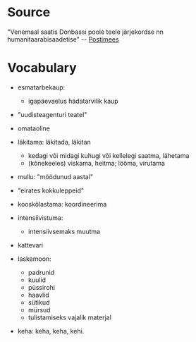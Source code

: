 # Source

"Venemaal saatis Donbassi poole teele järjekordse nn humanitaarabisaadetise" -- [Postimees][1]

[1]: http://maailm.postimees.ee/3156983/venemaal-saatis-donbassi-poole-teele-jarjekordse-nn-humanitaarabisaadetise

# Vocabulary

- esmatarbekaup:
  - igapäevaelus hädatarvilik kaup

- "uudisteagenturi teatel"

- omataoline

- läkitama: läkitada, läkitan
  - kedagi või midagi kuhugi või kellelegi saatma, lähetama
  - (kõnekeeles) viskama, heitma; lööma, virutama

- mullu: "möödunud aastal"

- "eirates kokkuleppeid"

- kooskõlastama: koordineerima

- intensiivistuma:
  - intensiivsemaks muutma

- kattevari

- laskemoon:
  - padrunid
  - kuulid
  - püssirohi
  - haavlid
  - sütikud
  - mürsud
  - tulistamiseks vajalik materjal

- keha: keha, keha, kehi.
